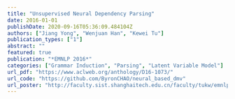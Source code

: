 ```yaml
---
title: "Unsupervised Neural Dependency Parsing"
date: 2016-01-01
publishDate: 2020-09-16T05:36:09.484104Z
authors: ["Jiang Yong", "Wenjuan Han", "Kewei Tu"]
publication_types: ["1"]
abstract: ""
featured: true
publication: "*EMNLP 2016*"
categories: ["Grammar Induction", "Parsing", "Latent Variable Model"]
url_pdf: "https://www.aclweb.org/anthology/D16-1073/"
url_code: "https://github.com/ByronCHAO/neural_based_dmv"
url_poster: "http://faculty.sist.shanghaitech.edu.cn/faculty/tukw/emnlp16JHT-poster.pdf"
---
```


